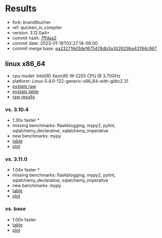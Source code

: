 # Results

- fork: brandtbucher
- ref: quicken_in_compiler
- version: 3.12.0a4+
- commit hash: [7ffdaa2](https://github.com/brandtbucher/cpython/commit/7ffdaa2)
- commit date: 2023-01-18T02:27:14-08:00
- commit merge base: [ea232716d3de1675478db3a302629ba43194c967](https://github.com/brandtbucher/cpython/commit/ea232716d3de1675478db3a302629ba43194c967)

## linux x86_64

- cpu model: Intel(R) Xeon(R) W-2255 CPU @ 3.70GHz
- platform: Linux-5.4.0-122-generic-x86_64-with-glibc2.31
- [pystats raw](bm-20230118-linux-x86_64-brandtbucher-quicken_in_compiler-3.12.0a4%2B-7ffdaa2-pystats.json)
- [pystats table](bm-20230118-linux-x86_64-brandtbucher-quicken_in_compiler-3.12.0a4%2B-7ffdaa2-pystats.md)
- [raw results](bm-20230118-linux-x86_64-brandtbucher-quicken_in_compiler-3.12.0a4%2B-7ffdaa2.json)

### vs. 3.10.4

- 1.30x faster \*
- missing benchmarks: flaskblogging, mypy2, pylint, sqlalchemy_declarative, sqlalchemy_imperative
- new benchmarks: mypy
- [table](bm-20230118-linux-x86_64-brandtbucher-quicken_in_compiler-3.12.0a4%2B-7ffdaa2-vs-3.10.4.md)
- [plot](bm-20230118-linux-x86_64-brandtbucher-quicken_in_compiler-3.12.0a4%2B-7ffdaa2-vs-3.10.4.png)

### vs. 3.11.0

- 1.04x faster \*
- missing benchmarks: flaskblogging, mypy2, pylint, sqlalchemy_declarative, sqlalchemy_imperative
- new benchmarks: mypy
- [table](bm-20230118-linux-x86_64-brandtbucher-quicken_in_compiler-3.12.0a4%2B-7ffdaa2-vs-3.11.0.md)
- [plot](bm-20230118-linux-x86_64-brandtbucher-quicken_in_compiler-3.12.0a4%2B-7ffdaa2-vs-3.11.0.png)

### vs. base

- 1.00x faster
- [table](bm-20230118-linux-x86_64-brandtbucher-quicken_in_compiler-3.12.0a4%2B-7ffdaa2-vs-base.md)
- [plot](bm-20230118-linux-x86_64-brandtbucher-quicken_in_compiler-3.12.0a4%2B-7ffdaa2-vs-base.png)

